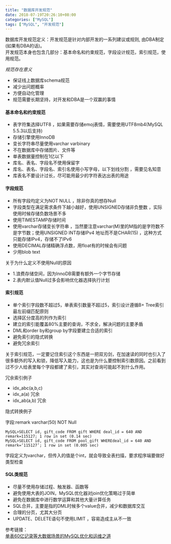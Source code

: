 ```yaml
---
title: "数据库开发规范"
date: 2018-07-19T20:26:10+08:00
categories: ["MySQL"]
tags: ["MySQL", "开发规范"]
---
```

数据库开发规范定义：开发规范是针对内部开发的一系列建议或规则, 由DBA制定(如果有DBA的话)。  
开发规范本身也包含几部分：基本命名和约束规范，字段设计规范，索引规范，使用规范。

*规范存在意义*

* 保证线上数据库schema规范  
* 减少出问题概率  
* 方便自动化管理  
* 规范需要长期坚持，对开发和DBA是一个双赢的事情  

#### 基本命名和约束规范

* 表字符集选择UTF8 ，如果需要存储emoj表情，需要使用UTF8mb4(MySQL 5.5.3以后支持)  
* 存储引擎使用InnoDB  
* 变长字符串尽量使用varchar varbinary  
* 不在数据库中存储图片、文件等  
* 单表数据量控制在1亿以下  
* 库名、表名、字段名不使用保留字  
* 库名、表名、字段名、索引名使用小写字母，以下划线分割 ，需要见名知意  
* 库表名不要设计过长，尽可能用最少的字符表达出表的用途  

#### 字段规范

* 所有字段均定义为NOT NULL ，除非你真的想存Null  
* 字段类型在满足需求条件下越小越好，使用UNSIGNED存储非负整数 ，实际使用时候存储负数场景不多  
* 使用TIMESTAMP存储时间  
* 使用varchar存储变长字符串 ，当然要注意varchar(M)里的M指的是字符数不是字节数；使用UNSIGNED INT存储IPv4 地址而不是CHAR(15) ，这种方式只能存储IPv4，存储不了IPv6  
* 使用DECIMAL存储精确浮点数，用float有的时候会有问题  
* 少用blob text  

关于为什么定义不使用Null的原因

* 1.浪费存储空间，因为InnoDB需要有额外一个字节存储  
* 2.表内默认值Null过多会影响优化器选择执行计划  

#### 索引规范

* 单个索引字段数不超过5，单表索引数量不超过5，索引设计遵循B+ Tree索引最左前缀匹配原则  
* 选择区分度高的列作为索引  
* 建立的索引能覆盖80%主要的查询，不求全，解决问题的主要矛盾  
* DML和order by和group by字段要建立合适的索引  
* 避免索引的隐式转换  
* 避免冗余索引  

关于索引规范，一定要记住索引这个东西是一把双刃剑，在加速读的同时也引入了很多额外的写入和锁，降低写入能力，这也是为什么要控制索引数原因。之前看到过不少人给表里每个字段都建了索引，其实对查询可能起不到什么作用。

冗余索引例子

* idx_abc(a,b,c)
* idx_a(a) 冗余
* idx_ab(a,b) 冗余

隐式转换例子

字段:remark varchar(50) NOT Null
```mysql
MySQL>SELECT id, gift_code FROM gift WHERE deal_id = 640 AND remark=115127; 1 row in set (0.14 sec)
MySQL>SELECT id, gift_code FROM pool_gift WHEREdeal_id = 640 AND remark=‘115127’; 1 row in set (0.005 sec)
```
字段定义为varchar，但传入的值是个int，就会导致全表扫描，要求程序端要做好类型检查

#### SQL类规范

* 尽量不使用存储过程、触发器、函数等  
* 避免使用大表的JOIN，MySQL优化器对join优化策略过于简单  
* 避免在数据库中进行数学运算和其他大量计算任务  
* SQL合并，主要是指的DML时候多个value合并，减少和数据库交互  
* 合理的分页，尤其大分页  
* UPDATE、DELETE语句不使用LIMIT ，容易造成主从不一致  

参考链接：  
<a href="https://mp.weixin.qq.com/s/-TRiWDYFhaO7wqjMPTNGBA" target="_blank">单表60亿记录等大数据场景的MySQL优化和运维之道</a>